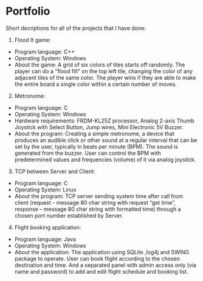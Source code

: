 # Portfolio
Short decriptions for all of the projects that I have done: 

1. Flood It game: 
  + Program language: C++
  + Operating System: Windows
  + About the game: A grid of six colors of tiles starts off randomly. The player can do a "flood fill" on the top left tile, changing the color of any adjacent tiles of the same color. The player wins if they are able to make the entire board a single color within a certain number of moves.

2. Metronome:
  + Program language: C
  + Operating System: Windows
  + Hardware requirements: FRDM-KL25Z processor, Analog 2-axis Thumb Joystick with Select Button, Jump wires, Mini Electronic 5V Buzzer.
  + About the program: Creating a simple metronome, a device that produces an audible click or other sound at a regular interval that can be set by the user, typically in beats per minute (BPM). The sound is generated from the buzzer. User can control the BPM with predetermined values and frequencies (volume) of it via analog joystick.

3. TCP between Server and Client:
  + Program language: C
  + Operating System: Linux
  + About the program: TCP server sending system time after call from client (request - message 80 char string with request “get time”, response – message 80 char string with formatted time) through a chosen port number established by Server.

4. Flight booking application:
  + Program language: Java
  + Operating System: Windows
  + About the application: The application using SQLite ,log4j and SWING package to operate. User can book flight according to the chosen destination and time. And a separated panel with admin access only (via name and password) to add and edit flight schedule and booking list. 
